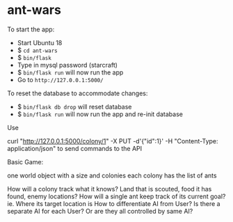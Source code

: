 # ant-wars

To start the app:
- Start Ubuntu 18
- $ `cd ant-wars`
- $ `bin/flask`
- Type in mysql password (starcraft)
- $ `bin/flask run` will now run the app
- Go to `http://127.0.0.1:5000/`

To reset the database to accommodate changes:
- $ `bin/flask db drop` will reset database
- $ `bin/flask run` will now run the app and re-init database

Use 

curl "http://127.0.0.1:5000/colony/1" -X PUT -d'{"id":1}' -H "Content-Type: application/json"
to send commands to the API




Basic Game:

one world object with a size and colonies
each colony has the list of ants


How will a colony track what it knows? Land that is scouted, food it has found, enemy locations?
How will a single ant keep track of its current goal? ie. Where its target location is
How to differentiate AI from User? Is there a separate AI for each User? Or are they all controlled by same AI?